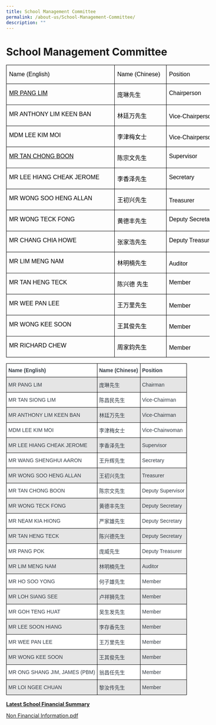 ```yaml
---
title: School Management Committee
permalink: /about-us/School-Management-Committee/
description: ""
---
```

School Management Committee
===========================
<table style="width:415.0pt;margin-left:-.15pt;border-collapse:collapse;mso-yfti-tbllook:
 1184;mso-padding-alt:0in 0in 0in 0in" width="553" cellpadding="0" cellspacing="0" border="0" class="MsoNormalTable"><tbody><tr style="mso-yfti-irow:0;mso-yfti-firstrow:yes;height:15.75pt"><td style="width:209.0pt;border:solid windowtext 1.0pt;
  padding:0in 5.4pt 0in 5.4pt;height:15.75pt" valign="top" nowrap="" width="279"><p class="MsoNormal"><span style="font-size:12.0pt;font-family:&quot;Arial&quot;,sans-serif;
  color:black">Name (English)</span></p></td><td style="width:94.0pt;border:solid windowtext 1.0pt;
  border-left:none;padding:0in 5.4pt 0in 5.4pt;height:15.75pt" valign="top" nowrap="" width="125"><p class="MsoNormal"><span style="font-size:12.0pt;font-family:&quot;Arial&quot;,sans-serif;
  color:black">Name (Chinese)</span></p></td><td style="width:112.0pt;border:solid windowtext 1.0pt;
  border-left:none;padding:0in 5.4pt 0in 5.4pt;height:15.75pt" valign="top" nowrap="" width="149"><p class="MsoNormal"><span style="font-size:12.0pt;font-family:&quot;Arial&quot;,sans-serif;
  color:black">Position</span></p></td></tr><tr style="mso-yfti-irow:1;height:15.75pt"><td style="width:209.0pt;border:solid windowtext 1.0pt;
  border-top:none;padding:0in 5.4pt 0in 5.4pt;height:15.75pt" valign="top" nowrap="" width="279"><p class="MsoNormal"><span style="font-size:12.0pt;font-family:&quot;Arial&quot;,sans-serif;
  color:black"><a href="mailto:nglee@pacific.net.sg"><span style="color:black;
  text-decoration:none;text-underline:none">MR PANG LIM</span></a></span></p></td><td style="width:94.0pt;border-top:none;
  border-left:none;border-bottom:solid windowtext 1.0pt;border-right:solid windowtext 1.0pt;
  padding:0in 5.4pt 0in 5.4pt;height:15.75pt" valign="top" nowrap="" width="125"><p class="MsoNormal"><span style="font-size:12.0pt;font-family:&quot;Microsoft YaHei&quot;,sans-serif;
  color:black" lang="ZH-CN">庞琳先生</span><span style="font-size:12.0pt;font-family:&quot;Arial&quot;,sans-serif;
  color:black"></span></p></td><td style="width:112.0pt;border-top:none;
  border-left:none;border-bottom:solid windowtext 1.0pt;border-right:solid windowtext 1.0pt;
  padding:0in 5.4pt 0in 5.4pt;height:15.75pt" valign="top" nowrap="" width="149"><p class="MsoNormal"><span style="font-size:12.0pt;font-family:&quot;Arial&quot;,sans-serif;
  color:black">Chairperson</span></p></td></tr><tr style="mso-yfti-irow:2;height:15.75pt"><td style="width:209.0pt;border:solid windowtext 1.0pt;
  border-top:none;padding:0in 5.4pt 0in 5.4pt;height:15.75pt" valign="top" nowrap="" width="279"><p class="MsoNormal"><span style="font-size:12.0pt;font-family:&quot;Arial&quot;,sans-serif;
  color:black">MR ANTHONY LIM KEEN BAN</span></p></td><td style="width:94.0pt;border-top:none;
  border-left:none;border-bottom:solid windowtext 1.0pt;border-right:solid windowtext 1.0pt;
  padding:0in 5.4pt 0in 5.4pt;height:15.75pt" valign="top" nowrap="" width="125"><p class="MsoNormal"><span style="font-size:12.0pt;font-family:&quot;Microsoft YaHei&quot;,sans-serif;
  color:black" lang="ZH-CN">林廷万先生</span><span style="font-size:12.0pt;font-family:&quot;Arial&quot;,sans-serif;
  color:black"></span></p></td><td style="width:112.0pt;border-top:none;
  border-left:none;border-bottom:solid windowtext 1.0pt;border-right:solid windowtext 1.0pt;
  padding:0in 5.4pt 0in 5.4pt;height:15.75pt" valign="bottom" nowrap="" width="149"><p class="MsoNormal"><span style="font-size:12.0pt;font-family:&quot;Arial&quot;,sans-serif;
  color:black">Vice-Chairperson</span></p></td></tr><tr style="mso-yfti-irow:3;height:15.75pt"><td style="width:209.0pt;border:solid windowtext 1.0pt;
  border-top:none;padding:0in 5.4pt 0in 5.4pt;height:15.75pt" valign="top" nowrap="" width="279"><p class="MsoNormal"><span style="font-size:12.0pt;font-family:&quot;Arial&quot;,sans-serif;
  color:black">MDM LEE KIM MOI</span></p></td><td style="width:94.0pt;border-top:none;
  border-left:none;border-bottom:solid windowtext 1.0pt;border-right:solid windowtext 1.0pt;
  padding:0in 5.4pt 0in 5.4pt;height:15.75pt" valign="top" nowrap="" width="125"><p class="MsoNormal"><span style="font-size:12.0pt;font-family:&quot;Microsoft YaHei&quot;,sans-serif;
  color:black" lang="ZH-CN">李津梅女士</span><span style="font-size:12.0pt;font-family:&quot;Arial&quot;,sans-serif;
  color:black"></span></p></td><td style="width:112.0pt;border-top:none;
  border-left:none;border-bottom:solid windowtext 1.0pt;border-right:solid windowtext 1.0pt;
  padding:0in 5.4pt 0in 5.4pt;height:15.75pt" valign="bottom" nowrap="" width="149"><p class="MsoNormal"><span style="font-size:12.0pt;font-family:&quot;Arial&quot;,sans-serif;
  color:black">Vice-Chairperson</span></p></td></tr><tr style="mso-yfti-irow:4;height:15.75pt"><td style="width:209.0pt;border:solid windowtext 1.0pt;
  border-top:none;padding:0in 5.4pt 0in 5.4pt;height:15.75pt" valign="top" nowrap="" width="279"><p class="MsoNormal"><span style="font-size:12.0pt;font-family:&quot;Arial&quot;,sans-serif;
  color:black"><a href="mailto:hosog137@yahoo.com.sg"><span style="color:black;
  text-decoration:none;text-underline:none">MR TAN CHONG BOON</span></a></span></p></td><td style="width:94.0pt;border-top:none;
  border-left:none;border-bottom:solid windowtext 1.0pt;border-right:solid windowtext 1.0pt;
  padding:0in 5.4pt 0in 5.4pt;height:15.75pt" valign="top" nowrap="" width="125"><p class="MsoNormal"><span style="font-size:12.0pt;font-family:&quot;Microsoft YaHei&quot;,sans-serif;
  color:black" lang="ZH-CN">陈宗文先生</span><span style="font-size:12.0pt;font-family:&quot;Arial&quot;,sans-serif;
  color:black"></span></p></td><td style="width:112.0pt;border-top:none;
  border-left:none;border-bottom:solid windowtext 1.0pt;border-right:solid windowtext 1.0pt;
  padding:0in 5.4pt 0in 5.4pt;height:15.75pt" valign="top" nowrap="" width="149"><p class="MsoNormal"><span style="font-size:12.0pt;font-family:&quot;Arial&quot;,sans-serif;
  color:black">Supervisor</span></p></td></tr><tr style="mso-yfti-irow:5;height:15.75pt"><td style="width:209.0pt;border:solid windowtext 1.0pt;
  border-top:none;padding:0in 5.4pt 0in 5.4pt;height:15.75pt" valign="top" nowrap="" width="279"><p class="MsoNormal"><span style="font-size:12.0pt;font-family:&quot;Arial&quot;,sans-serif;
  color:black">MR LEE HIANG CHEAK JEROME</span></p></td><td style="width:94.0pt;border-top:none;
  border-left:none;border-bottom:solid windowtext 1.0pt;border-right:solid windowtext 1.0pt;
  padding:0in 5.4pt 0in 5.4pt;height:15.75pt" valign="top" nowrap="" width="125"><p class="MsoNormal"><span style="font-size:12.0pt;font-family:&quot;Microsoft YaHei&quot;,sans-serif;
  color:black" lang="ZH-CN">李香泽先生</span><span style="font-size:12.0pt;font-family:&quot;Arial&quot;,sans-serif;
  color:black"></span></p></td><td style="width:112.0pt;border-top:none;
  border-left:none;border-bottom:solid windowtext 1.0pt;border-right:solid windowtext 1.0pt;
  padding:0in 5.4pt 0in 5.4pt;height:15.75pt" valign="top" nowrap="" width="149"><p class="MsoNormal"><span style="font-size:12.0pt;font-family:&quot;Arial&quot;,sans-serif;
  color:black">Secretary</span></p></td></tr><tr style="mso-yfti-irow:6;height:15.75pt"><td style="width:209.0pt;border:solid windowtext 1.0pt;
  border-top:none;padding:0in 5.4pt 0in 5.4pt;height:15.75pt" valign="top" nowrap="" width="279"><p class="MsoNormal"><span style="font-size:12.0pt;font-family:&quot;Arial&quot;,sans-serif;
  color:black">MR WONG SOO HENG ALLAN</span></p></td><td style="width:94.0pt;border-top:none;
  border-left:none;border-bottom:solid windowtext 1.0pt;border-right:solid windowtext 1.0pt;
  padding:0in 5.4pt 0in 5.4pt;height:15.75pt" valign="top" nowrap="" width="125"><p class="MsoNormal"><span style="font-size:12.0pt;font-family:&quot;Microsoft YaHei&quot;,sans-serif;
  color:black" lang="ZH-CN">王初兴先生</span><span style="font-size:12.0pt;font-family:&quot;Arial&quot;,sans-serif;
  color:black"></span></p></td><td style="width:112.0pt;border-top:none;
  border-left:none;border-bottom:solid windowtext 1.0pt;border-right:solid windowtext 1.0pt;
  padding:0in 5.4pt 0in 5.4pt;height:15.75pt" valign="bottom" nowrap="" width="149"><p class="MsoNormal"><span style="font-size:12.0pt;font-family:&quot;Arial&quot;,sans-serif;
  color:black">Treasurer</span></p></td></tr><tr style="mso-yfti-irow:7;height:15.75pt"><td style="width:209.0pt;border:solid windowtext 1.0pt;
  border-top:none;padding:0in 5.4pt 0in 5.4pt;height:15.75pt" valign="top" nowrap="" width="279"><p class="MsoNormal"><span style="font-size:12.0pt;font-family:&quot;Arial&quot;,sans-serif;
  color:black">MR WONG TECK FONG</span></p></td><td style="width:94.0pt;border-top:none;
  border-left:none;border-bottom:solid windowtext 1.0pt;border-right:solid windowtext 1.0pt;
  padding:0in 5.4pt 0in 5.4pt;height:15.75pt" valign="top" nowrap="" width="125"><p class="MsoNormal"><span style="font-size:12.0pt;font-family:&quot;Microsoft YaHei&quot;,sans-serif;
  color:black" lang="ZH-CN">黄德丰先生</span><span style="font-size:12.0pt;font-family:&quot;Arial&quot;,sans-serif;
  color:black"></span></p></td><td style="width:112.0pt;border-top:none;
  border-left:none;border-bottom:solid windowtext 1.0pt;border-right:solid windowtext 1.0pt;
  padding:0in 5.4pt 0in 5.4pt;height:15.75pt" valign="top" nowrap="" width="149"><p class="MsoNormal"><span style="font-size:12.0pt;font-family:&quot;Arial&quot;,sans-serif;
  color:black">Deputy Secretary</span></p></td></tr><tr style="mso-yfti-irow:8;height:15.75pt"><td style="width:209.0pt;border:solid windowtext 1.0pt;
  border-top:none;padding:0in 5.4pt 0in 5.4pt;height:15.75pt" valign="top" nowrap="" width="279"><p class="MsoNormal"><span style="font-size:12.0pt;font-family:&quot;Arial&quot;,sans-serif;
  color:black">MR CHANG CHIA HOWE</span></p></td><td style="width:94.0pt;border-top:none;
  border-left:none;border-bottom:solid windowtext 1.0pt;border-right:solid windowtext 1.0pt;
  padding:0in 5.4pt 0in 5.4pt;height:15.75pt" valign="top" nowrap="" width="125"><p class="MsoNormal"><span style="font-size:12.0pt;font-family:&quot;Microsoft YaHei&quot;,sans-serif;
  color:black" lang="ZH-CN">张家浩先生</span><span style="font-size:12.0pt;font-family:&quot;Arial&quot;,sans-serif;
  color:black"></span></p></td><td style="width:112.0pt;border-top:none;
  border-left:none;border-bottom:solid windowtext 1.0pt;border-right:solid windowtext 1.0pt;
  padding:0in 5.4pt 0in 5.4pt;height:15.75pt" valign="top" nowrap="" width="149"><p class="MsoNormal"><span style="font-size:12.0pt;font-family:&quot;Arial&quot;,sans-serif;
  color:black">Deputy Treasurer</span></p></td></tr><tr style="mso-yfti-irow:9;height:15.75pt"><td style="width:209.0pt;border:solid windowtext 1.0pt;
  border-top:none;padding:0in 5.4pt 0in 5.4pt;height:15.75pt" valign="top" nowrap="" width="279"><p class="MsoNormal"><span style="font-size:12.0pt;font-family:&quot;Arial&quot;,sans-serif;
  color:black">MR LIM MENG NAM</span></p></td><td style="width:94.0pt;border-top:none;
  border-left:none;border-bottom:solid windowtext 1.0pt;border-right:solid windowtext 1.0pt;
  padding:0in 5.4pt 0in 5.4pt;height:15.75pt" valign="top" nowrap="" width="125"><p class="MsoNormal"><span style="font-size:12.0pt;font-family:&quot;Microsoft YaHei&quot;,sans-serif;
  color:black" lang="ZH-CN">林明楠先生</span><span style="font-size:12.0pt;font-family:&quot;Arial&quot;,sans-serif;
  color:black"></span></p></td><td style="width:112.0pt;border-top:none;
  border-left:none;border-bottom:solid windowtext 1.0pt;border-right:solid windowtext 1.0pt;
  padding:0in 5.4pt 0in 5.4pt;height:15.75pt" valign="bottom" nowrap="" width="149"><p class="MsoNormal"><span style="font-size:12.0pt;font-family:&quot;Arial&quot;,sans-serif;
  color:black">Auditor</span></p></td></tr><tr style="mso-yfti-irow:10;height:15.75pt"><td style="width:209.0pt;border:solid windowtext 1.0pt;
  border-top:none;padding:0in 5.4pt 0in 5.4pt;height:15.75pt" valign="top" nowrap="" width="279"><p class="MsoNormal"><span style="font-size:12.0pt;font-family:&quot;Arial&quot;,sans-serif;
  color:black">MR TAN HENG TECK</span></p></td><td style="width:94.0pt;border-top:none;
  border-left:none;border-bottom:solid windowtext 1.0pt;border-right:solid windowtext 1.0pt;
  padding:0in 5.4pt 0in 5.4pt;height:15.75pt" valign="top" nowrap="" width="125"><p class="MsoNormal"><span style="font-size:12.0pt;font-family:&quot;Microsoft YaHei&quot;,sans-serif;
  color:black" lang="ZH-CN">陈兴德</span><span style="font-size:12.0pt;font-family:&quot;Arial&quot;,sans-serif;
  color:black">&nbsp;</span><span style="font-size:12.0pt;
  font-family:&quot;Microsoft YaHei&quot;,sans-serif;color:black" lang="ZH-CN">先生</span><span style="font-size:12.0pt;font-family:&quot;Arial&quot;,sans-serif;color:black"></span></p></td><td style="width:112.0pt;border-top:none;
  border-left:none;border-bottom:solid windowtext 1.0pt;border-right:solid windowtext 1.0pt;
  padding:0in 5.4pt 0in 5.4pt;height:15.75pt" valign="top" nowrap="" width="149"><p class="MsoNormal"><span style="font-size:12.0pt;font-family:&quot;Arial&quot;,sans-serif;
  color:black">Member</span></p></td></tr><tr style="mso-yfti-irow:11;height:15.75pt"><td style="width:209.0pt;border:solid windowtext 1.0pt;
  border-top:none;padding:0in 5.4pt 0in 5.4pt;height:15.75pt" valign="top" nowrap="" width="279"><p class="MsoNormal"><span style="font-size:12.0pt;font-family:&quot;Arial&quot;,sans-serif;
  color:black">MR WEE PAN LEE</span></p></td><td style="width:94.0pt;border-top:none;
  border-left:none;border-bottom:solid windowtext 1.0pt;border-right:solid windowtext 1.0pt;
  padding:0in 5.4pt 0in 5.4pt;height:15.75pt" valign="top" nowrap="" width="125"><p class="MsoNormal"><span style="font-size:12.0pt;font-family:&quot;Microsoft YaHei&quot;,sans-serif;
  color:black" lang="ZH-CN">王万里先生</span><span style="font-size:12.0pt;font-family:&quot;Arial&quot;,sans-serif;
  color:black"></span></p></td><td style="width:112.0pt;border-top:none;
  border-left:none;border-bottom:solid windowtext 1.0pt;border-right:solid windowtext 1.0pt;
  padding:0in 5.4pt 0in 5.4pt;height:15.75pt" valign="bottom" nowrap="" width="149"><p class="MsoNormal"><span style="font-size:12.0pt;font-family:&quot;Arial&quot;,sans-serif;
  color:black">Member</span></p></td></tr><tr style="mso-yfti-irow:12;height:15.0pt"><td style="width:209.0pt;border:solid windowtext 1.0pt;
  border-top:none;padding:0in 5.4pt 0in 5.4pt;height:15.0pt" valign="top" nowrap="" width="279"><p class="MsoNormal"><span style="font-size:12.0pt;font-family:&quot;Arial&quot;,sans-serif;
  color:black">MR WONG KEE SOON</span></p></td><td style="width:94.0pt;border-top:none;
  border-left:none;border-bottom:solid windowtext 1.0pt;border-right:solid windowtext 1.0pt;
  padding:0in 5.4pt 0in 5.4pt;height:15.0pt" valign="top" nowrap="" width="125"><p class="MsoNormal"><span style="font-size:12.0pt;font-family:&quot;Microsoft YaHei&quot;,sans-serif;
  color:black" lang="ZH-CN">王其俊先生</span><span style="font-size:12.0pt;font-family:&quot;Arial&quot;,sans-serif;
  color:black"></span></p></td><td style="width:112.0pt;border-top:none;
  border-left:none;border-bottom:solid windowtext 1.0pt;border-right:solid windowtext 1.0pt;
  padding:0in 5.4pt 0in 5.4pt;height:15.0pt" valign="bottom" nowrap="" width="149"><p class="MsoNormal"><span style="font-size:12.0pt;font-family:&quot;Arial&quot;,sans-serif;
  color:black">Member</span></p></td></tr><tr style="mso-yfti-irow:13;mso-yfti-lastrow:yes;height:15.75pt"><td style="width:209.0pt;border:solid windowtext 1.0pt;
  border-top:none;padding:0in 5.4pt 0in 5.4pt;height:15.75pt" valign="top" nowrap="" width="279"><p class="MsoNormal"><span style="font-size:12.0pt;font-family:&quot;Arial&quot;,sans-serif;
  color:black">MR RICHARD CHEW</span></p></td><td style="width:94.0pt;border-top:none;
  border-left:none;border-bottom:solid windowtext 1.0pt;border-right:solid windowtext 1.0pt;
  padding:0in 5.4pt 0in 5.4pt;height:15.75pt" valign="top" nowrap="" width="125"><p class="MsoNormal"><span style="font-size:12.0pt;font-family:&quot;Microsoft YaHei&quot;,sans-serif;
  color:black" lang="ZH-CN">周家鈞先生</span><span style="font-size:12.0pt;font-family:&quot;Arial&quot;,sans-serif;
  color:black"></span></p></td><td style="width:112.0pt;border-top:none;
  border-left:none;border-bottom:solid windowtext 1.0pt;border-right:solid windowtext 1.0pt;
  padding:0in 5.4pt 0in 5.4pt;height:15.75pt" valign="bottom" nowrap="" width="149"><p class="MsoNormal"><span style="font-size:12.0pt;font-family:&quot;Arial&quot;,sans-serif;
  color:black">Member</span></p></td></tr></tbody></table>
<style type="text/css">
.tg  {border-collapse:collapse;border-spacing:0;}
.tg td{border-color:black;border-style:solid;border-width:1px;font-family:Arial, sans-serif;font-size:14px;
  overflow:hidden;padding:10px 5px;word-break:normal;}
.tg th{border-color:black;border-style:solid;border-width:1px;font-family:Arial, sans-serif;font-size:14px;
  font-weight:normal;overflow:hidden;padding:10px 5px;word-break:normal;}
.tg .tg-w9cv{background-color:#FFF;color:#313942;font-weight:bold;text-align:left;vertical-align:middle}
.tg .tg-w4f2{background-color:#E5E5E5;color:#313942;text-align:left;vertical-align:middle}
.tg .tg-ne8g{background-color:#FFF;color:#313942;text-align:left;vertical-align:middle}
</style>
<table class="tg">
<thead>
  <tr>
    <th class="tg-w9cv"><span style="font-weight:700">Name (English)</span></th>
    <th class="tg-w9cv"><span style="font-weight:700">Name (Chinese)</span></th>
    <th class="tg-w9cv"><span style="font-weight:700">Position</span></th>
  </tr>
</thead>
<tbody>
  <tr>
    <td class="tg-w4f2">MR PANG LIM</td>
    <td class="tg-w4f2">庞琳先生</td>
    <td class="tg-w4f2">Chairman</td>
  </tr>
  <tr>
    <td class="tg-ne8g">MR TAN SIONG LIM</td>
    <td class="tg-ne8g">陈昌民先生</td>
    <td class="tg-ne8g">Vice-Chairman</td>
  </tr>
  <tr>
    <td class="tg-w4f2">MR ANTHONY LIM KEEN BAN</td>
    <td class="tg-w4f2">林廷万先生</td>
    <td class="tg-w4f2">Vice-Chairman</td>
  </tr>
  <tr>
    <td class="tg-ne8g">MDM LEE KIM MOI</td>
    <td class="tg-ne8g">李津梅女士</td>
    <td class="tg-ne8g">Vice-Chairwoman</td>
  </tr>
  <tr>
    <td class="tg-w4f2">MR LEE HIANG CHEAK JEROME</td>
    <td class="tg-w4f2">李香泽先生</td>
    <td class="tg-w4f2">Supervisor</td>
  </tr>
  <tr>
    <td class="tg-ne8g">MR WANG SHENGHUI AARON</td>
    <td class="tg-ne8g">王升辉先生</td>
    <td class="tg-ne8g">Secretary</td>
  </tr>
  <tr>
    <td class="tg-w4f2">MR WONG SOO HENG ALLAN</td>
    <td class="tg-w4f2">王初兴先生</td>
    <td class="tg-w4f2">Treasurer</td>
  </tr>
  <tr>
    <td class="tg-ne8g">MR TAN CHONG BOON</td>
    <td class="tg-ne8g">陈宗文先生</td>
    <td class="tg-ne8g">Deputy Supervisor</td>
  </tr>
  <tr>
    <td class="tg-w4f2">MR WONG TECK FONG</td>
    <td class="tg-w4f2">黄德丰先生</td>
    <td class="tg-w4f2">Deputy Secretary</td>
  </tr>
  <tr>
    <td class="tg-ne8g">MR NEAM KIA HIONG</td>
    <td class="tg-ne8g">严家雄先生</td>
    <td class="tg-ne8g">Deputy Secretary</td>
  </tr>
  <tr>
    <td class="tg-w4f2">MR TAN HENG TECK</td>
    <td class="tg-w4f2">陈兴德先生</td>
    <td class="tg-w4f2">Deputy Secretary</td>
  </tr>
  <tr>
    <td class="tg-ne8g">MR PANG POK</td>
    <td class="tg-ne8g">庞威先生</td>
    <td class="tg-ne8g">Deputy Treasurer</td>
  </tr>
  <tr>
    <td class="tg-w4f2">MR LIM MENG NAM</td>
    <td class="tg-w4f2">林明楠先生</td>
    <td class="tg-w4f2">Auditor</td>
  </tr>
  <tr>
    <td class="tg-ne8g">MR HO SOO YONG</td>
    <td class="tg-ne8g">何子雄先生</td>
    <td class="tg-ne8g">Member</td>
  </tr>
  <tr>
    <td class="tg-w4f2">MR LOH SIANG SEE</td>
    <td class="tg-w4f2">卢祥狮先生</td>
    <td class="tg-w4f2">Member</td>
  </tr>
  <tr>
    <td class="tg-ne8g">MR GOH TENG HUAT</td>
    <td class="tg-ne8g">吴生发先生</td>
    <td class="tg-ne8g">Member</td>
  </tr>
  <tr>
    <td class="tg-w4f2">MR LEE SOON HIANG</td>
    <td class="tg-w4f2">李存香先生</td>
    <td class="tg-w4f2">Member</td>
  </tr>
  <tr>
    <td class="tg-ne8g">MR WEE PAN LEE</td>
    <td class="tg-ne8g">王万里先生</td>
    <td class="tg-ne8g">Member</td>
  </tr>
  <tr>
    <td class="tg-w4f2">MR WONG KEE SOON</td>
    <td class="tg-w4f2">王其俊先生</td>
    <td class="tg-w4f2">Member</td>
  </tr>
  <tr>
    <td class="tg-ne8g">MR ONG SHANG JIM, JAMES (PBM)</td>
    <td class="tg-ne8g">翁昌任先生</td>
    <td class="tg-ne8g">Member</td>
  </tr>
  <tr>
    <td class="tg-w4f2">MR LOI NGEE CHUAN</td>
    <td class="tg-w4f2">黎汝传先生</td>
    <td class="tg-w4f2">Member</td>
  </tr>
</tbody>
</table>



**[Latest School Financial Summary](https://www.moe.gov.sg/about-us/organisation-structure/fpd/financial-summary)**

[Non Financial Information.pdf](/files/Non%20Financial%20Information.pdf)